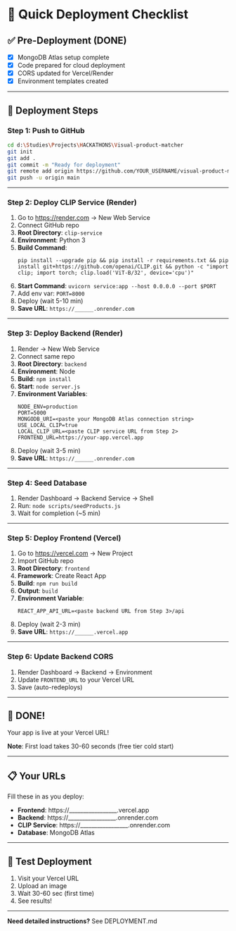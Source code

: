 # 🚀 Quick Deployment Checklist

## ✅ Pre-Deployment (DONE)

- [x] MongoDB Atlas setup complete
- [x] Code prepared for cloud deployment
- [x] CORS updated for Vercel/Render
- [x] Environment templates created

---

## 📝 Deployment Steps

### Step 1: Push to GitHub

```bash
cd d:\Studies\Projects\HACKATHONS\Visual-product-matcher
git init
git add .
git commit -m "Ready for deployment"
git remote add origin https://github.com/YOUR_USERNAME/visual-product-matcher.git
git push -u origin main
```

---

### Step 2: Deploy CLIP Service (Render)

1. Go to https://render.com → New Web Service
2. Connect GitHub repo
3. **Root Directory**: `clip-service`
4. **Environment**: Python 3
5. **Build Command**:
   ```
   pip install --upgrade pip && pip install -r requirements.txt && pip install git+https://github.com/openai/CLIP.git && python -c "import clip; import torch; clip.load('ViT-B/32', device='cpu')"
   ```
6. **Start Command**: `uvicorn service:app --host 0.0.0.0 --port $PORT`
7. Add env var: `PORT=8000`
8. Deploy (wait 5-10 min)
9. **Save URL**: `https://______.onrender.com`

---

### Step 3: Deploy Backend (Render)

1. Render → New Web Service
2. Connect same repo
3. **Root Directory**: `backend`
4. **Environment**: Node
5. **Build**: `npm install`
6. **Start**: `node server.js`
7. **Environment Variables**:
   ```
   NODE_ENV=production
   PORT=5000
   MONGODB_URI=<paste your MongoDB Atlas connection string>
   USE_LOCAL_CLIP=true
   LOCAL_CLIP_URL=<paste CLIP service URL from Step 2>
   FRONTEND_URL=https://your-app.vercel.app
   ```
8. Deploy (wait 3-5 min)
9. **Save URL**: `https://______.onrender.com`

---

### Step 4: Seed Database

1. Render Dashboard → Backend Service → Shell
2. Run: `node scripts/seedProducts.js`
3. Wait for completion (~5 min)

---

### Step 5: Deploy Frontend (Vercel)

1. Go to https://vercel.com → New Project
2. Import GitHub repo
3. **Root Directory**: `frontend`
4. **Framework**: Create React App
5. **Build**: `npm run build`
6. **Output**: `build`
7. **Environment Variable**:
   ```
   REACT_APP_API_URL=<paste backend URL from Step 3>/api
   ```
8. Deploy (wait 2-3 min)
9. **Save URL**: `https://______.vercel.app`

---

### Step 6: Update Backend CORS

1. Render Dashboard → Backend → Environment
2. Update `FRONTEND_URL` to your Vercel URL
3. Save (auto-redeploys)

---

## 🎉 DONE!

Your app is live at your Vercel URL!

**Note**: First load takes 30-60 seconds (free tier cold start)

---

## 📋 Your URLs

Fill these in as you deploy:

- **Frontend**: https://_________________.vercel.app
- **Backend**: https://_________________.onrender.com
- **CLIP Service**: https://_________________.onrender.com
- **Database**: MongoDB Atlas

---

## 🧪 Test Deployment

1. Visit your Vercel URL
2. Upload an image
3. Wait 30-60 sec (first time)
4. See results!

---

**Need detailed instructions?** See DEPLOYMENT.md
